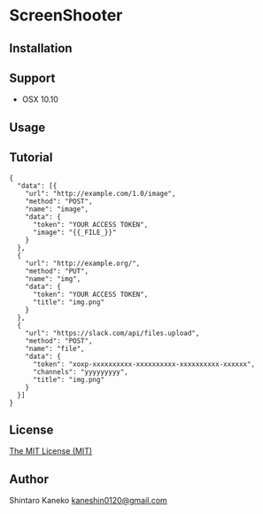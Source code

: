 # ScreenShooter

## Installation

## Support

- OSX 10.10

## Usage

## Tutorial

```
{
  "data": [{
    "url": "http://example.com/1.0/image",
    "method": "POST",
    "name": "image",
    "data": {
      "token": "YOUR ACCESS TOKEN",
      "image": "{{_FILE_}}"
    }
  },
  {
    "url": "http://example.org/",
    "method": "PUT",
    "name": "img",
    "data": {
      "token": "YOUR ACCESS TOKEN",
      "title": "img.png"
    }
  },
  {
    "url": "https://slack.com/api/files.upload",
    "method": "POST",
    "name": "file",
    "data": {
      "token": "xoxp-xxxxxxxxxx-xxxxxxxxxx-xxxxxxxxxx-xxxxxx",
      "channels": "yyyyyyyyy",
      "title": "img.png"
    }
  }]
}

```

## License

[The MIT License (MIT)](http://kaneshin.mit-license.org/)

## Author

Shintaro Kaneko <kaneshin0120@gmail.com>
